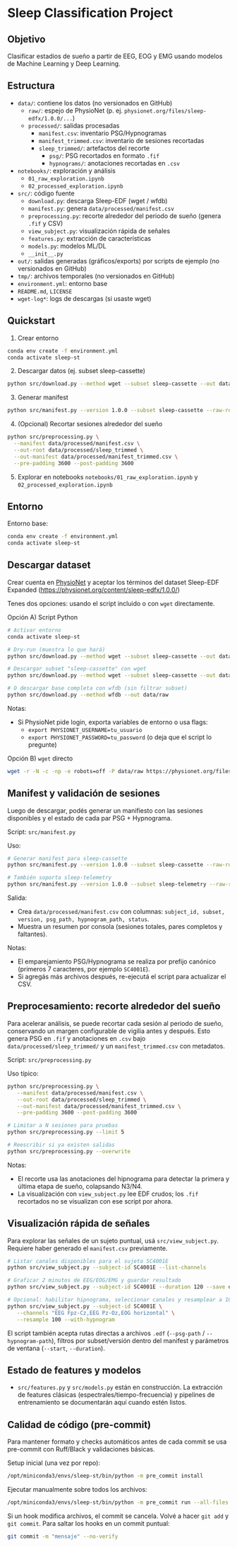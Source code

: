 # Sleep Classification Project

## Objetivo
Clasificar estadios de sueño a partir de EEG, EOG y EMG usando modelos de Machine Learning y Deep Learning.

## Estructura
- `data/`: contiene los datos (no versionados en GitHub)
   - `raw/`: espejo de PhysioNet (p. ej. `physionet.org/files/sleep-edfx/1.0.0/...`)
   - `processed/`: salidas procesadas
      - `manifest.csv`: inventario PSG/Hypnogramas
      - `manifest_trimmed.csv`: inventario de sesiones recortadas
      - `sleep_trimmed/`: artefactos del recorte
         - `psg/`: PSG recortados en formato `.fif`
         - `hypnograms/`: anotaciones recortadas en `.csv`
- `notebooks/`: exploración y análisis
   - `01_raw_exploration.ipynb`
   - `02_processed_exploration.ipynb`
- `src/`: código fuente
   - `download.py`: descarga Sleep-EDF (wget / wfdb)
   - `manifest.py`: genera `data/processed/manifest.csv`
   - `preprocessing.py`: recorte alrededor del periodo de sueño (genera `.fif` y CSV)
   - `view_subject.py`: visualización rápida de señales
   - `features.py`: extracción de características
   - `models.py`: modelos ML/DL
   - `__init__.py`
- `out/`: salidas generadas (gráficos/exports) por scripts de ejemplo (no versionados en GitHub)
- `tmp/`: archivos temporales (no versionados en GitHub)
- `environment.yml`: entorno base
- `README.md`, `LICENSE`
- `wget-log*`: logs de descargas (si usaste wget)

## Quickstart
1) Crear entorno
```bash
conda env create -f environment.yml
conda activate sleep-st
```
2) Descargar datos (ej. subset sleep-cassette)
```bash
python src/download.py --method wget --subset sleep-cassette --out data/raw
```
3) Generar manifest
```bash
python src/manifest.py --version 1.0.0 --subset sleep-cassette --raw-root data/raw --out data/processed/manifest.csv
```
4) (Opcional) Recortar sesiones alrededor del sueño
```bash
python src/preprocessing.py \
  --manifest data/processed/manifest.csv \
  --out-root data/processed/sleep_trimmed \
  --out-manifest data/processed/manifest_trimmed.csv \
  --pre-padding 3600 --post-padding 3600
```
5) Explorar en notebooks `notebooks/01_raw_exploration.ipynb` y `02_processed_exploration.ipynb`

## Entorno
Entorno base:
```bash
conda env create -f environment.yml
conda activate sleep-st
```

## Descargar dataset
Crear cuenta en [PhysioNet](https://physionet.org) y aceptar los términos del dataset Sleep-EDF Expanded (https://physionet.org/content/sleep-edfx/1.0.0/)

Tenes dos opciones: usando el script incluido o con `wget` directamente.

Opción A) Script Python
```bash
# Activar entorno
conda activate sleep-st

# Dry-run (muestra lo que hará)
python src/download.py --method wget --subset sleep-cassette --out data/raw --dry-run

# Descargar subset "sleep-cassette" con wget
python src/download.py --method wget --subset sleep-cassette --out data/raw

# O descargar base completa con wfdb (sin filtrar subset)
python src/download.py --method wfdb --out data/raw
```

Notas:
- Si PhysioNet pide login, exporta variables de entorno o usa flags:
   - `export PHYSIONET_USERNAME=tu_usuario`
   - `export PHYSIONET_PASSWORD=tu_password` (o deja que el script lo pregunte)

Opción B) `wget` directo
```bash
wget -r -N -c -np -e robots=off -P data/raw https://physionet.org/files/sleep-edfx/1.0.0/sleep-cassette/
```

## Manifest y validación de sesiones
Luego de descargar, podés generar un manifiesto con las sesiones disponibles y el estado de cada par PSG + Hypnograma.

Script: `src/manifest.py`

Uso:
```bash
# Generar manifest para sleep-cassette
python src/manifest.py --version 1.0.0 --subset sleep-cassette --raw-root data/raw --out data/processed/manifest.csv

# También soporta sleep-telemetry
python src/manifest.py --version 1.0.0 --subset sleep-telemetry --raw-root data/raw --out data/processed/manifest.csv
```

Salida:
- Crea `data/processed/manifest.csv` con columnas: `subject_id, subset, version, psg_path, hypnogram_path, status`.
- Muestra un resumen por consola (sesiones totales, pares completos y faltantes).

Notas:
- El emparejamiento PSG/Hypnograma se realiza por prefijo canónico (primeros 7 caracteres, por ejemplo `SC4001E`).
- Si agregás más archivos después, re-ejecutá el script para actualizar el CSV.

## Preprocesamiento: recorte alrededor del sueño
Para acelerar análisis, se puede recortar cada sesión al periodo de sueño, conservando un margen configurable de vigilia antes y después. Esto genera PSG en `.fif` y anotaciones en `.csv` bajo `data/processed/sleep_trimmed/` y un `manifest_trimmed.csv` con metadatos.

Script: `src/preprocessing.py`

Uso típico:
```bash
python src/preprocessing.py \
   --manifest data/processed/manifest.csv \
   --out-root data/processed/sleep_trimmed \
   --out-manifest data/processed/manifest_trimmed.csv \
   --pre-padding 3600 --post-padding 3600

# Limitar a N sesiones para pruebas
python src/preprocessing.py --limit 5

# Reescribir si ya existen salidas
python src/preprocessing.py --overwrite
```

Notas:
- El recorte usa las anotaciones del hipnograma para detectar la primera y última etapa de sueño, colapsando N3/N4.
- La visualización con `view_subject.py` lee EDF crudos; los `.fif` recortados no se visualizan con ese script por ahora.

## Visualización rápida de señales
Para explorar las señales de un sujeto puntual, usá `src/view_subject.py`. Requiere haber generado el `manifest.csv` previamente.

```bash
# Listar canales disponibles para el sujeto SC4001E
python src/view_subject.py --subject-id SC4001E --list-channels

# Graficar 2 minutos de EEG/EOG/EMG y guardar resultado
python src/view_subject.py --subject-id SC4001E --duration 120 --save out/SC4001E.png

# Opcional: habilitar hipnograma, seleccionar canales y resamplear a 100 Hz
python src/view_subject.py --subject-id SC4001E \
   --channels "EEG Fpz-Cz,EEG Pz-Oz,EOG horizontal" \
   --resample 100 --with-hypnogram
```

El script también acepta rutas directas a archivos `.edf` (`--psg-path` / `--hypnogram-path`), filtros por subset/versión dentro del manifest y parámetros de ventana (`--start`, `--duration`).


## Estado de features y modelos
- `src/features.py` y `src/models.py` están en construcción. La extracción de features clásicas (espectrales/tiempo-frecuencia) y pipelines de entrenamiento se documentarán aquí cuando estén listos.

## Calidad de código (pre-commit)
Para mantener formato y checks automáticos antes de cada commit se usa pre-commit con Ruff/Black y validaciones básicas.

Setup inicial (una vez por repo):

```bash
/opt/miniconda3/envs/sleep-st/bin/python -m pre_commit install
```

Ejecutar manualmente sobre todos los archivos:

```bash
/opt/miniconda3/envs/sleep-st/bin/python -m pre_commit run --all-files
```

Si un hook modifica archivos, el commit se cancela. Volvé a hacer `git add` y `git commit`. Para saltar los hooks en un commit puntual:

```bash
git commit -m "mensaje" --no-verify
```
